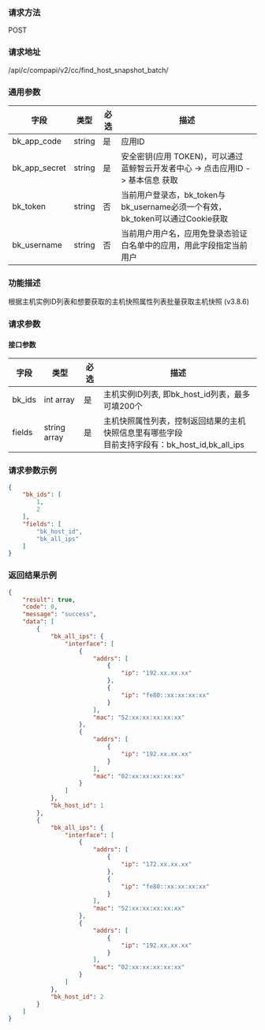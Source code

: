 
### 请求方法

POST


### 请求地址

/api/c/compapi/v2/cc/find_host_snapshot_batch/


### 通用参数

| 字段 | 类型 | 必选 |  描述 |
|-----------|------------|--------|------------|
| bk_app_code  |  string    | 是 | 应用ID     |
| bk_app_secret|  string    | 是 | 安全密钥(应用 TOKEN)，可以通过 蓝鲸智云开发者中心 -> 点击应用ID -> 基本信息 获取 |
| bk_token     |  string    | 否 | 当前用户登录态，bk_token与bk_username必须一个有效，bk_token可以通过Cookie获取 |
| bk_username  |  string    | 否 | 当前用户用户名，应用免登录态验证白名单中的应用，用此字段指定当前用户 |


### 功能描述

根据主机实例ID列表和想要获取的主机快照属性列表批量获取主机快照 (v3.8.6)

### 请求参数



#### 接口参数

| 字段      |  类型      | 必选   |  描述      |
|-----------|------------|--------|------------|
| bk_ids  | int array  | 是     | 主机实例ID列表, 即bk_host_id列表，最多可填200个 |
| fields  |  string array   | 是     | 主机快照属性列表，控制返回结果的主机快照信息里有哪些字段<br>目前支持字段有：bk_host_id,bk_all_ips|

### 请求参数示例

```json
{
    "bk_ids": [
        1,
        2
    ],
    "fields": [
        "bk_host_id",
        "bk_all_ips"
    ]
}
```

### 返回结果示例

```json
{
    "result": true,
    "code": 0,
    "message": "success",
    "data": [
        {
            "bk_all_ips": {
                "interface": [
                    {
                        "addrs": [
                            {
                                "ip": "192.xx.xx.xx"
                            },
                            {
                                "ip": "fe80::xx:xx:xx:xx"
                            }
                        ],
                        "mac": "52:xx:xx:xx:xx:xx"
                    },
                    {
                        "addrs": [
                            {
                                "ip": "192.xx.xx.xx"
                            }
                        ],
                        "mac": "02:xx:xx:xx:xx:xx"
                    }
                ]
            },
            "bk_host_id": 1
        },
        {
            "bk_all_ips": {
                "interface": [
                    {
                        "addrs": [
                            {
                                "ip": "172.xx.xx.xx"
                            },
                            {
                                "ip": "fe80::xx:xx:xx:xx"
                            }
                        ],
                        "mac": "52:xx:xx:xx:xx:xx"
                    },
                    {
                        "addrs": [
                            {
                                "ip": "192.xx.xx.xx"
                            }
                        ],
                        "mac": "02:xx:xx:xx:xx:xx"
                    }
                ]
            },
            "bk_host_id": 2
        }
    ]
}
```